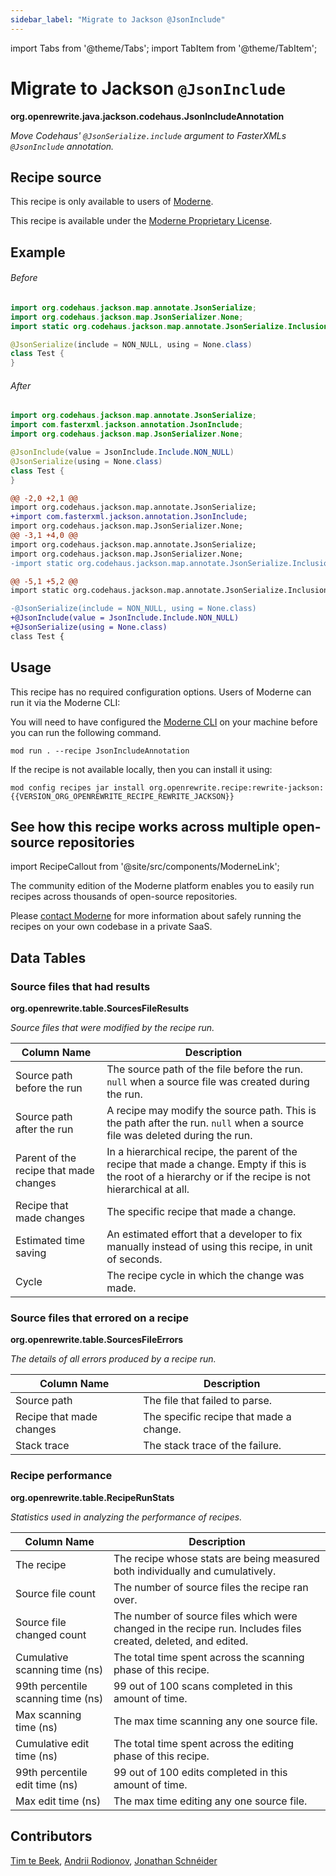 ```yaml
---
sidebar_label: "Migrate to Jackson @JsonInclude"
---
```


import Tabs from '@theme/Tabs';
import TabItem from '@theme/TabItem';

# Migrate to Jackson `@JsonInclude`

**org.openrewrite.java.jackson.codehaus.JsonIncludeAnnotation**

_Move Codehaus' `@JsonSerialize.include` argument to FasterXMLs `@JsonInclude` annotation._

## Recipe source

This recipe is only available to users of [Moderne](https://docs.moderne.io/).


This recipe is available under the [Moderne Proprietary License](https://docs.moderne.io/licensing/overview).

## Example


<Tabs groupId="beforeAfter">
<TabItem value="java" label="java">


###### Before
```java
import org.codehaus.jackson.map.annotate.JsonSerialize;
import org.codehaus.jackson.map.JsonSerializer.None;
import static org.codehaus.jackson.map.annotate.JsonSerialize.Inclusion.NON_NULL;

@JsonSerialize(include = NON_NULL, using = None.class)
class Test {
}
```

###### After
```java
import org.codehaus.jackson.map.annotate.JsonSerialize;
import com.fasterxml.jackson.annotation.JsonInclude;
import org.codehaus.jackson.map.JsonSerializer.None;

@JsonInclude(value = JsonInclude.Include.NON_NULL)
@JsonSerialize(using = None.class)
class Test {
}
```

</TabItem>
<TabItem value="diff" label="Diff" >

```diff
@@ -2,0 +2,1 @@
import org.codehaus.jackson.map.annotate.JsonSerialize;
+import com.fasterxml.jackson.annotation.JsonInclude;
import org.codehaus.jackson.map.JsonSerializer.None;
@@ -3,1 +4,0 @@
import org.codehaus.jackson.map.annotate.JsonSerialize;
import org.codehaus.jackson.map.JsonSerializer.None;
-import static org.codehaus.jackson.map.annotate.JsonSerialize.Inclusion.NON_NULL;

@@ -5,1 +5,2 @@
import static org.codehaus.jackson.map.annotate.JsonSerialize.Inclusion.NON_NULL;

-@JsonSerialize(include = NON_NULL, using = None.class)
+@JsonInclude(value = JsonInclude.Include.NON_NULL)
+@JsonSerialize(using = None.class)
class Test {
```
</TabItem>
</Tabs>


## Usage

This recipe has no required configuration options. Users of Moderne can run it via the Moderne CLI:
<Tabs groupId="projectType">


<TabItem value="moderne-cli" label="Moderne CLI">

You will need to have configured the [Moderne CLI](https://docs.moderne.io/user-documentation/moderne-cli/getting-started/cli-intro) on your machine before you can run the following command.

```shell title="shell"
mod run . --recipe JsonIncludeAnnotation
```

If the recipe is not available locally, then you can install it using:
```shell
mod config recipes jar install org.openrewrite.recipe:rewrite-jackson:{{VERSION_ORG_OPENREWRITE_RECIPE_REWRITE_JACKSON}}
```
</TabItem>
</Tabs>

## See how this recipe works across multiple open-source repositories

import RecipeCallout from '@site/src/components/ModerneLink';

<RecipeCallout link="https://app.moderne.io/recipes/org.openrewrite.java.jackson.codehaus.JsonIncludeAnnotation" />

The community edition of the Moderne platform enables you to easily run recipes across thousands of open-source repositories.

Please [contact Moderne](https://moderne.io/product) for more information about safely running the recipes on your own codebase in a private SaaS.
## Data Tables

<Tabs groupId="data-tables">
<TabItem value="org.openrewrite.table.SourcesFileResults" label="SourcesFileResults">

### Source files that had results
**org.openrewrite.table.SourcesFileResults**

_Source files that were modified by the recipe run._

| Column Name | Description |
| ----------- | ----------- |
| Source path before the run | The source path of the file before the run. `null` when a source file was created during the run. |
| Source path after the run | A recipe may modify the source path. This is the path after the run. `null` when a source file was deleted during the run. |
| Parent of the recipe that made changes | In a hierarchical recipe, the parent of the recipe that made a change. Empty if this is the root of a hierarchy or if the recipe is not hierarchical at all. |
| Recipe that made changes | The specific recipe that made a change. |
| Estimated time saving | An estimated effort that a developer to fix manually instead of using this recipe, in unit of seconds. |
| Cycle | The recipe cycle in which the change was made. |

</TabItem>

<TabItem value="org.openrewrite.table.SourcesFileErrors" label="SourcesFileErrors">

### Source files that errored on a recipe
**org.openrewrite.table.SourcesFileErrors**

_The details of all errors produced by a recipe run._

| Column Name | Description |
| ----------- | ----------- |
| Source path | The file that failed to parse. |
| Recipe that made changes | The specific recipe that made a change. |
| Stack trace | The stack trace of the failure. |

</TabItem>

<TabItem value="org.openrewrite.table.RecipeRunStats" label="RecipeRunStats">

### Recipe performance
**org.openrewrite.table.RecipeRunStats**

_Statistics used in analyzing the performance of recipes._

| Column Name | Description |
| ----------- | ----------- |
| The recipe | The recipe whose stats are being measured both individually and cumulatively. |
| Source file count | The number of source files the recipe ran over. |
| Source file changed count | The number of source files which were changed in the recipe run. Includes files created, deleted, and edited. |
| Cumulative scanning time (ns) | The total time spent across the scanning phase of this recipe. |
| 99th percentile scanning time (ns) | 99 out of 100 scans completed in this amount of time. |
| Max scanning time (ns) | The max time scanning any one source file. |
| Cumulative edit time (ns) | The total time spent across the editing phase of this recipe. |
| 99th percentile edit time (ns) | 99 out of 100 edits completed in this amount of time. |
| Max edit time (ns) | The max time editing any one source file. |

</TabItem>

</Tabs>

## Contributors
[Tim te Beek](mailto:tim@moderne.io), [Andrii Rodionov](mailto:andrey.rodionov@gmail.com), [Jonathan Schnéider](mailto:jkschneider@gmail.com)
